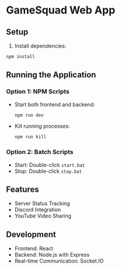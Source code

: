 # GameSquad Web App

## Setup

1. Install dependencies:
```bash
npm install
```

## Running the Application

### Option 1: NPM Scripts
- Start both frontend and backend: 
  ```bash
  npm run dev
  ```
- Kill running processes: 
  ```bash
  npm run kill
  ```

### Option 2: Batch Scripts
- Start: Double-click `start.bat`
- Stop: Double-click `stop.bat`

## Features
- Server Status Tracking
- Discord Integration
- YouTube Video Sharing

## Development
- Frontend: React
- Backend: Node.js with Express
- Real-time Communication: Socket.IO

